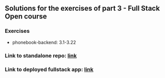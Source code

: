 ## Solutions for the exercises of part 3 - Full Stack Open course

### Exercises

- phonebook-backend: 3.1-3.22

### Link to standalone repo: [link](https://github.com/simonetimi/phonebook-sa)

### Link to deployed fullstack app: [link](https://phonebook-sa.onrender.com/)
